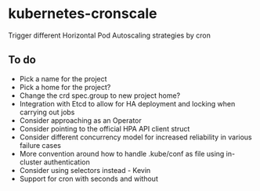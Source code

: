 # kubernetes-cronscale
Trigger different Horizontal Pod Autoscaling strategies by cron 

## To do
- Pick a name for the project
- Pick a home for the project?
- Change the crd spec.group to new project home?
- Integration with Etcd to allow for HA deployment and locking when carrying out jobs
- Consider approaching as an Operator
- Consider pointing to the official HPA API client struct
- Consider different concurrency model for increased reliability in various failure cases 
- More convention around how to handle .kube/conf as file using in-cluster authentication
- Consider using selectors instead - Kevin
- Support for cron with seconds and without